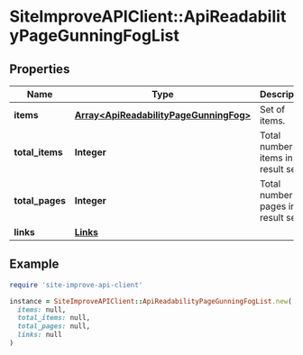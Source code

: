 # SiteImproveAPIClient::ApiReadabilityPageGunningFogList

## Properties

| Name | Type | Description | Notes |
| ---- | ---- | ----------- | ----- |
| **items** | [**Array&lt;ApiReadabilityPageGunningFog&gt;**](ApiReadabilityPageGunningFog.md) | Set of items. |  |
| **total_items** | **Integer** | Total number of items in result set. |  |
| **total_pages** | **Integer** | Total number of pages in result set. |  |
| **links** | [**Links**](Links.md) |  | [optional] |

## Example

```ruby
require 'site-improve-api-client'

instance = SiteImproveAPIClient::ApiReadabilityPageGunningFogList.new(
  items: null,
  total_items: null,
  total_pages: null,
  links: null
)
```


